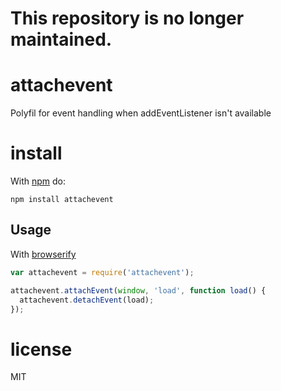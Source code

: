 # This repository is no longer maintained.

# attachevent

Polyfil for event handling when addEventListener isn't available

# install

With [npm](http://npmjs.org) do:

```
npm install attachevent
```

## Usage

With [browserify](https://github.com/substack/node-browserify)

``` js
var attachevent = require('attachevent');

attachevent.attachEvent(window, 'load', function load() {
  attachevent.detachEvent(load);
});

```

# license
MIT
